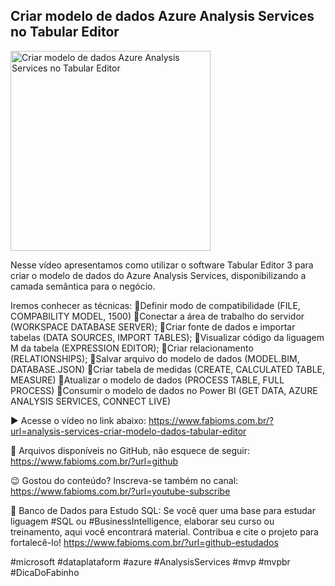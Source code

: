 ## Criar modelo de dados Azure Analysis Services no Tabular Editor

<img src="https://fabioms.com.br//uploads/youtube/Slide86.png" alt="Criar modelo de dados Azure Analysis Services no Tabular Editor" title="Azure Analysis Services" width="320"/>

Nesse vídeo apresentamos como utilizar o software Tabular Editor 3 para criar o modelo de dados do Azure Analysis Services, disponibilizando a camada semântica para o negócio.

Iremos conhecer as técnicas:
🔹Definir modo de compatibilidade (FILE, COMPABILITY MODEL, 1500)
🔹Conectar a área de trabalho do servidor (WORKSPACE DATABASE SERVER);
🔹Criar fonte de dados e importar tabelas (DATA SOURCES, IMPORT TABLES); 
🔹Visualizar código da liguagem M da tabela (EXPRESSION EDITOR);
🔹Criar relacionamento (RELATIONSHIPS);
🔹Salvar arquivo do modelo de dados (MODEL.BIM, DATABASE.JSON)
🔹Criar tabela de medidas (CREATE, CALCULATED TABLE, MEASURE)
🔹Atualizar o modelo de dados (PROCESS TABLE, FULL PROCESS)
🔹Consumir o modelo de dados no Power BI (GET DATA, AZURE ANALYSIS SERVICES, CONNECT LIVE)

▶️ Acesse o vídeo no link abaixo:
https://www.fabioms.com.br/?url=analysis-services-criar-modelo-dados-tabular-editor

📁 Arquivos disponíveis no GitHub, não esquece de seguir:
https://www.fabioms.com.br/?url=github

😉 Gostou do conteúdo? Inscreva-se também no canal:
https://www.fabioms.com.br/?url=youtube-subscribe 

🎁 Banco de Dados para Estudo SQL:
Se você quer uma base para estudar liguagem #SQL ou #BusinessIntelligence, elaborar seu curso ou treinamento, aqui você encontrará material. 
Contribua e cite o projeto para fortalecê-lo!
https://www.fabioms.com.br/?url=github-estudados

#microsoft #dataplataform #azure #AnalysisServices #mvp #mvpbr #DicaDoFabinho  